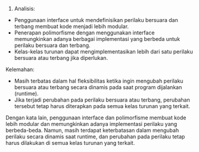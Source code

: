 1. Analisis:
* Penggunaan interface untuk mendefinisikan perilaku bersuara dan terbang membuat kode menjadi lebih modular. 
* Penerapan polimorfisme dengan menggunakan interface memungkinkan adanya berbagai implementasi yang berbeda untuk perilaku bersuara dan terbang.
* Kelas-kelas turunan dapat mengimplementasikan lebih dari satu perilaku bersuara atau terbang jika diperlukan.

Kelemahan:
* Masih terbatas dalam hal fleksibilitas ketika ingin mengubah perilaku bersuara atau terbang secara dinamis pada saat program dijalankan (runtime).
* Jika terjadi perubahan pada perilaku bersuara atau terbang, perubahan tersebut tetap harus diterapkan pada semua kelas turunan yang terkait.

Dengan kata lain, penggunaan interface dan polimorfisme membuat kode lebih modular dan memungkinkan adanya implementasi perilaku yang berbeda-beda. Namun, masih terdapat keterbatasan dalam mengubah perilaku secara dinamis saat runtime, dan perubahan pada perilaku tetap harus dilakukan di semua kelas turunan yang terkait.